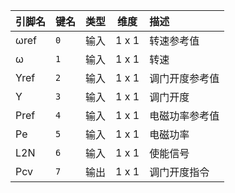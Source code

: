 <!--
DO NOT EDIT THIS FILE DIRECTLY.
This file is generated by tools/comp-docs.js.
All changes will be overwritten by regeneration.
-->

<slot class="model-pins">

| 引脚名 | 键名 | 类型 | 维度 | 描述 |
|:------ |:---- |:----:|:----:|:---- |
| ωref | `0` | 输入 | 1 x 1 | 转速参考值 |
| ω | `1` | 输入 | 1 x 1 | 转速 |
| Yref | `2` | 输入 | 1 x 1 | 调门开度参考值 |
| Y | `3` | 输入 | 1 x 1 | 调门开度 |
| Pref | `4` | 输入 | 1 x 1 | 电磁功率参考值 |
| Pe | `5` | 输入 | 1 x 1 | 电磁功率 |
| L2N | `6` | 输入 | 1 x 1 | 使能信号 |
| Pcv | `7` | 输出 | 1 x 1 | 调门开度指令 |

</slot>
